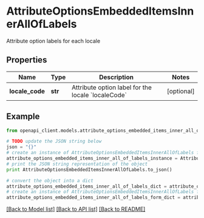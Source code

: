 # AttributeOptionsEmbeddedItemsInnerAllOfLabels

Attribute option labels for each locale

## Properties
Name | Type | Description | Notes
------------ | ------------- | ------------- | -------------
**locale_code** | **str** | Attribute option label for the locale &#x60;localeCode&#x60; | [optional] 

## Example

```python
from openapi_client.models.attribute_options_embedded_items_inner_all_of_labels import AttributeOptionsEmbeddedItemsInnerAllOfLabels

# TODO update the JSON string below
json = "{}"
# create an instance of AttributeOptionsEmbeddedItemsInnerAllOfLabels from a JSON string
attribute_options_embedded_items_inner_all_of_labels_instance = AttributeOptionsEmbeddedItemsInnerAllOfLabels.from_json(json)
# print the JSON string representation of the object
print AttributeOptionsEmbeddedItemsInnerAllOfLabels.to_json()

# convert the object into a dict
attribute_options_embedded_items_inner_all_of_labels_dict = attribute_options_embedded_items_inner_all_of_labels_instance.to_dict()
# create an instance of AttributeOptionsEmbeddedItemsInnerAllOfLabels from a dict
attribute_options_embedded_items_inner_all_of_labels_form_dict = attribute_options_embedded_items_inner_all_of_labels.from_dict(attribute_options_embedded_items_inner_all_of_labels_dict)
```
[[Back to Model list]](../README.md#documentation-for-models) [[Back to API list]](../README.md#documentation-for-api-endpoints) [[Back to README]](../README.md)


